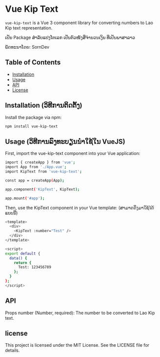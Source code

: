 # Vue Kip Text

`vue-kip-text` is a Vue 3 component library for converting numbers to Lao Kip text representation.

ເປັນ Package ສຳລັບແປງໂຕເລກ ເປັນຕົວໜັງສືຈຳນວນເງິນ ທີ່ເປັນພາສາລາວ

ພັດທະນາໂດຍ: SornDev

## Table of Contents

- [Installation](#installation)
- [Usage](#usage)
- [API](#api)
- [License](#license)

## Installation (ວິທີການຕິດຕັ້ງ)

Install the package via npm:

```bash
npm install vue-kip-text
```

## Usage (ວິທີການລົງທະບຽນນຳໃຊ້ໃນ VueJS)
First, import the vue-kip-text component into your Vue application:

```bash
import { createApp } from 'vue';
import App from './App.vue';
import KipText from 'vue-kip-text';

const app = createApp(App);

app.component('KipText', KipText);

app.mount('#app');
```

Then, use the KipText component in your Vue template: (ສາມາດດຶງມາໃຊ້ໄດ້ແບບນີ້)

```bash
<template>
  <div>
    <KipText :number="Test" />
  </div>
</template>

<script>
export default {
  data() {
    return {
      Test: 123456789
    };
  }
};
</script>
```

## API 

Props
number (Number, required): The number to be converted to Lao Kip text.

## license
This project is licensed under the MIT License. See the LICENSE file for details.
